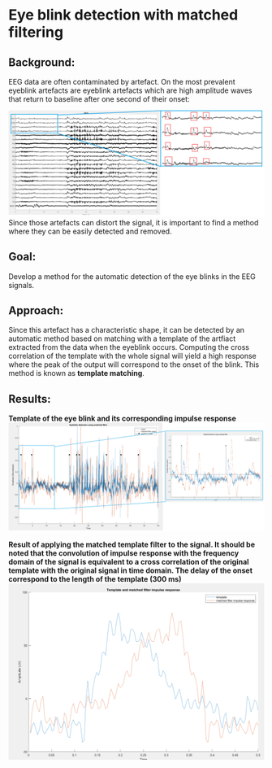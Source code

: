 # Eye blink detection with matched filtering

## Background:
EEG data are often contaminated by artefact. On the most prevalent eyeblink artefacts are eyeblink artefacts which are high amplitude waves that return to baseline
after one second of their onset:  

![image info](./figures/EEG_eye.PNG) 
Since those artefacts can distort the signal, it is important to find a method where they can be easily detected and removed.
  
## Goal:
Develop a method for the automatic detection of the eye blinks in the EEG signals.
  
## Approach:
Since this artefact has a characteristic shape, it can be detected by an automatic method based on matching with a template of the artfiact
extracted from the data when the eyeblink occurs. Computing the cross correlation of the template with the whole signal will yield a high response where the
peak of the output will correspond to the onset of the blink. This method is known as **template matching**. 
  
## Results:
  
**Template of the eye blink and its corresponding impulse response**
![image info](./figures/results_matchfilter.PNG)  
  
**Result of applying the matched template filter to the signal. It should be noted that the convolution of impulse response with the frequency domain of the 
signal is equivalent to a cross correlation of the original template with the original signal in time domain. The delay of the onset correspond to the 
length of the template (300 ms)**
![image info](./figures/template.PNG)
